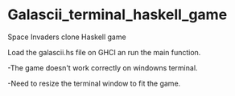 # Galascii_terminal_haskell_game
Space Invaders clone Haskell game

Load the galascii.hs file on GHCI an run the main function.

-The game doesn't work correctly on windowns terminal.

-Need to resize the terminal window to fit the game.
